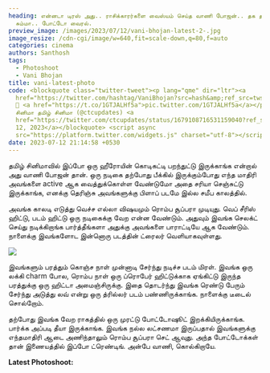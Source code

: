 ```yaml
---
heading: என்னடா டிரஸ் அது.. ராசிக்காரர்களை வைஸ்யம் செய்த வாணி போஜன்.. தக தகன்னு
  சும்மா.. போட்டோ வைரல்.
preview_image: /images/2023/07/12/vani-bhojan-latest-2-.jpg
image_resize: /cdn-cgi/image/w=640,fit=scale-down,q=80,f=auto
categories: cinema
authors: Santhosh
tags:
  - Photoshoot
  - Vani Bhojan
title: vani-latest-photo
code: <blockquote class="twitter-tweet"><p lang="qme" dir="ltr"><a
  href="https://twitter.com/hashtag/VaniBhojan?src=hash&amp;ref_src=twsrc%5Etfw">#VaniBhojan</a>
  💚 <a href="https://t.co/1GTJALHf5a">pic.twitter.com/1GTJALHf5a</a></p>&mdash;
  சினிமா தமிழ் சினிமா (@ctcupdates) <a
  href="https://twitter.com/ctcupdates/status/1679108716531159040?ref_src=twsrc%5Etfw">July
  12, 2023</a></blockquote> <script async
  src="https://platform.twitter.com/widgets.js" charset="utf-8"></script>
date: 2023-07-12 21:14:58 +0530
---
```



தமிழ் சினிமாவில் இப்போ ஒரு ஹீரோயின் கொடிகட்டி பறந்துட்டு இருக்காங்க என்றால் அது வாணி போஜன் தான். ஒரு நடிகை தற்போது பீக்கில் இருக்கும்போது எந்த மாதிரி அவங்களை active ஆக வைத்துக்கொள்ள வேண்டுமோ அதை சரியா செஞ்சுட்டு இருக்காங்க, எனக்கு தெரிஞ்சு அவங்களுக்கு பிளாப் படமே இல்ல சமீப காலத்தில்.

அவங்க காலடி எடுத்து வெச்ச எல்லா விஷயமும் ரொம்ப சூப்பரா முடியுது. வெப் சீரிஸ்  ஹிட்டு, படம் ஹிட்டு ஒரு நடிகைக்கு வேற என்ன வேண்டும். அதுவும் இவங்க செலக்ட் செய்து நடிக்கிறாங்க பார்த்தீங்களா அதுக்கு அவங்களை பாராட்டியே ஆக வேண்டும். நாளைக்கு இவங்களோட இன்னொரு படத்தின் ட்ரைலர் வெளியாகவுள்ளது.

![](/images/2023/07/12/vani-bhojan-latest-1-.jpg)

இவங்களும் பரத்தும் கொஞ்ச நாள் முன்னாடி சேர்ந்து நடிச்ச படம் மிரள். இவங்க ஒரு லக்கி charm போல, ரொம்ப நாள் ஒரு ப்ரொபேர் ஹிட்டுக்காக ஏங்கிட்டு இருந்த பரத்துக்கு ஒரு ஹிட்டா அமைஞ்சிருக்கு. இதை தொடர்ந்து இவங்க ரெண்டு பேரும் சேர்ந்து அடுத்து லவ் என்று ஒரு த்ரில்லர் படம் பண்ணிருக்காங்க. நாளைக்கு டீடைல் சொல்றோம்.

தற்போது இவங்க வேற ராகத்தில் ஒரு முரட்டு போட்டோஷூட் இறக்கியிருக்காங்க. பார்க்க அப்படி தீயா இருக்காங்க. இவங்க நல்ல லட்சணமா இருப்பதால் இவங்களுக்கு எந்தமாதிரி ஆடை அணிந்தாலும் ரொம்ப சூப்பரா செட் ஆவுது. அந்த போட்டோக்கள் தான் இணையத்தில் இப்போ ட்ரெண்டிங். அன்பே வாணி, கொல்கிறாயே.

**Latest Photoshoot:**
